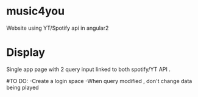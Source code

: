 # music4you

Website using YT/Spotify api in angular2

# Display

Single app page with 2 query input linked to both spotify/YT API .

#TO DO:
-Create a login space 
-When query modified , don't change data being played


